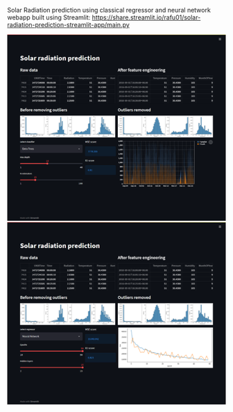 Solar Radiation prediction using classical regressor and neural network
webapp built using Streamlit:  https://share.streamlit.io/rafu01/solar-radiation-prediction-streamlit-app/main.py

<img src="/images/1.png">
<img src="/images/2.png">
